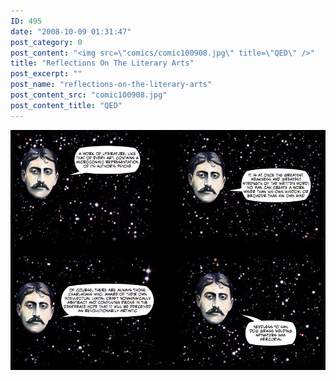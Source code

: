 ```yaml
---
ID: 495
date: "2008-10-09 01:31:47"
post_category: 0
post_content: "<img src=\"comics/comic100908.jpg\" title=\"QED\" />"
title: "Reflections On The Literary Arts"
post_excerpt: ""
post_name: "reflections-on-the-literary-arts"
post_content_src: "comic100908.jpg"
post_content_title: "QED"
---
```



[![QED](/comics-hi-res/comic100908.jpg)](/comics-hi-res/comic100908.jpg "QED")
